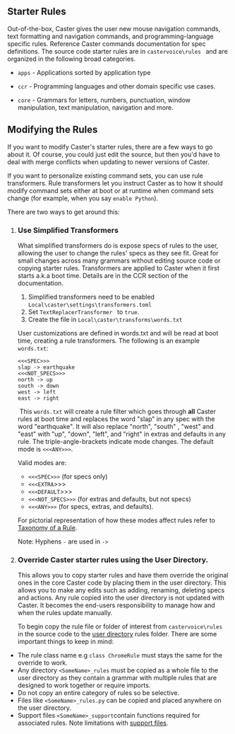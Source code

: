 ## Starter Rules

Out-of-the-box, Caster gives the user new mouse navigation commands, text formatting and navigation commands, and programming-language specific rules. Reference Caster commands documentation for spec definitions. The source code starter rules are in `castervoice\rules `  and are organized in the following broad categories.

- `apps` - Applications sorted by application type

- `ccr` -  Programming languages and other domain specific use cases.

- `core` - Grammars for letters, numbers, punctuation, window manipulation, text manipulation, navigation and more.

## Modifying the Rules

If you want to modify Caster's starter rules, there are a few ways to go about it. Of course, you could just edit the source, but then you'd have to deal with merge conflicts when updating to newer versions of Caster. 

If you want to personalize existing command sets, you can use rule transformers. Rule transformers let you instruct Caster as to how it should modify command sets either at boot or at runtime when command sets change (for example, when you say `enable Python`).

There are two ways to get around this:

1. ### Use Simplified Transformers

   What simplified transformers do is expose specs of rules to the user, allowing the user to change the rules' specs as they see fit. Great for small changes across many grammars without editing source code or copying starter rules.  Transformers are applied to Caster when it first starts a.k.a boot time. Details are in the CCR section of the documentation.

   1. Simplified transformers need to be enabled `Local\caster\settings\transformers.toml`
   2. Set `TextReplacerTransformer ` to `true`.
   3. Create the file in `Local\caster\transforms\words.txt`

   User customizations are defined in words.txt and will be read at boot time, creating a rule transformers. The following is an example `words.txt`:

   ```
   <<<SPEC>>>
   slap -> earthquake
   <<<NOT_SPECS>>>
   north -> up
   south -> down
   west -> left
   east -> right
   ```
   ​	This `words.txt` will create a rule filter which goes through **all** Caster rules at boot time and replaces the word "slap" in any spec with the word "earthquake". It will also replace "north", "south" , "west" and "east"  with "up", "down", "left", and "right" in extras and defaults in any rule. The triple-angle-brackets indicate mode changes.  The default mode is `<<<ANY>>>`.

   Valid modes are: 

   - `<<<SPEC>>>` (for specs only)
   - `<<<EXTRA`>>>
   - `<<<DEFAULT`>>>
   - `<<<NOT_SPECS>>>` (for extras and defaults, but not specs)
   - `<<<ANY>>>` (for specs, extras, and defaults). 

   For pictorial representation of how these modes affect rules refer to [Taxonomy of a Rule](https://caster.readthedocs.io/en/latest/readthedocs/Rule_Construction/Taxonomy_of_a_Rule/).
   
   Note: Hyphens `-` are used in `->`

   

2. ### Override Caster starter rules using the User Directory.

   This allows you to copy starter rules and have them override the original ones in the core Caster code by placing them in the user directory. This allows you to make any edits such as adding, renaming, deleting specs and actions. Any rule copied into the user directory is not updated with Caster. It becomes the end-users responsibility to manage how and when the rules update manually. 
   
   To begin copy the rule file or folder of interest from `castervoice\rules ` in the source code to the [user directory](https://caster.readthedocs.io/en/latest/readthedocs/User_Dir/Caster_User_Dir/) rules folder. There are some important things to keep in mind:

- The rule class name e.g  `class ChromeRule` must stays the same for the override to work. 
- Any directory `<SomeName>_rules` must be copied as a whole file to the user directory as they contain a grammar with multiple rules that are designed to work together or require imports.
- Do not copy an entire category of rules so be selective.
- Files like `<SomeName>_rules.py` can be copied and placed anywhere on the user directory.
- Support files `<SomeName>_support`contain functions required for associated rules. Note limitations with [support files](https://github.com/dictation-toolbox/Caster/issues/711).
